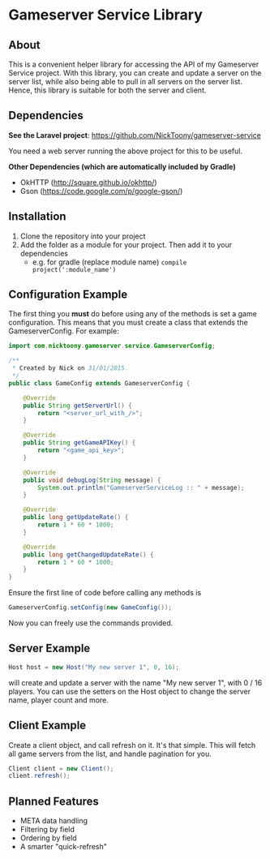 Gameserver Service Library
===================

About
-----
This is a convenient helper library for accessing the API of my Gameserver Service project. With this library, you can create and update a server on the server list, while also being able to pull in all servers on the server list. Hence, this library is suitable for both the server and client.

Dependencies
----

**See the Laravel project**: https://github.com/NickToony/gameserver-service

You need a web server running the above project for this to be useful.

**Other Dependencies (which are automatically included by Gradle)**
- OkHTTP (http://square.github.io/okhttp/)
- Gson (https://code.google.com/p/google-gson/)

Installation
------------
1. Clone the repository into your project
2. Add the folder as a module for your project. Then add it to your dependencies
    - e.g. for gradle (replace module name)
`compile project(':module_name')`

Configuration Example
------------
The first thing you **must** do before using any of the methods is set a game configuration. This means that you must create a class that extends the GameserverConfig. For example:

```java
import com.nicktoony.gameserver.service.GameserverConfig;

/**
 * Created by Nick on 31/01/2015.
 */
public class GameConfig extends GameserverConfig {

    @Override
    public String getServerUrl() {
        return "<server_url_with_/>";
    }

    @Override
    public String getGameAPIKey() {
        return "<game_api_key>";
    }

    @Override
    public void debugLog(String message) {
        System.out.println("GameserverServiceLog :: " + message);
    }

    @Override
    public long getUpdateRate() {
        return 1 * 60 * 1000;
    }

    @Override
    public long getChangedUpdateRate() {
        return 1 * 60 * 1000;
    }
}
```

Ensure the first line of code before calling any methods is

```java
GameserverConfig.setConfig(new GameConfig());
```

Now you can freely use the commands provided.

Server Example
---------------
```java
Host host = new Host("My new server 1", 0, 16);
```
will create and update a server with the name "My new server 1", with 0 / 16 players. You can use the setters on the Host object to change the server name, player count and more.

Client Example
---------------
Create a client object, and call refresh on it. It's that simple. This will fetch all game servers from the list, and handle pagination for you.
```java
Client client = new Client();
client.refresh();
```

Planned Features
---------------
- META data handling
- Filtering by field
- Ordering by field
- A smarter "quick-refresh"
